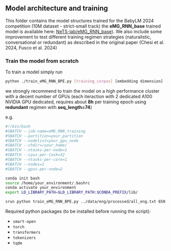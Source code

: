 ## Model architecture and training

This folder contains the model structures trained for the BabyLM 2024 competition (10M dataset - strict-small track) 
the **eMG_RNN_base** trained model is available here: [NeTS-lab/eMG_RNN_base](https://huggingface.co/NeTS-lab/eMG_RNN_base)). We also include some improvement to test different training regimen strategies (naturalistic, conversational or redundant) as described in the original paper (Chesi et al. 2024, Fusco et al. 2024)

### Train the model from scratch

To train a model simply run 

```bash
python ./train_eMG_RNN_BPE.py [training_corpus] [embedding dimension] [hidden dimension] [number of recurrent hidden layers] [regimen]
```
we strongly recommend to train the model on a high performance cluster with a decent number of GPUs (each iteraction with 2 dedicated A100 NVIDIA GPU dedicated, requires about **8h** per training epoch using **redundant** regimen with **seq_length=74**)

e.g.
```bash
#!/bin/bash
#SBATCH --job-name=eMG_RNN_training
#SBATCH --partition=your_partition
#SBATCH --nodelist=your_gpu_node
#SBATCH --chdir=/your_home/
#SBATCH --ntasks-per-node=1
#SBATCH --cpus-per-task=32
#SBATCH --ntasks-per-core=1
#SBATCH --nodes=1
#SBATCH --gpus-per-node=2

conda init bash
source /home/your_environment/.bashrc
conda activate your_environment
export LD_LIBRARY_PATH=$LD_LIBRARY_PATH:$CONDA_PREFIX/lib/

srun python train_eMG_RNN_BPE.py ../data/eng/processed/all_eng.txt 650 650 1 conversational
```
Required python packages (to be installed before running the script):

 - `smart-open`
 - `torch`
 - `transformers`
 - `tokenizers`
 - `tqdm`